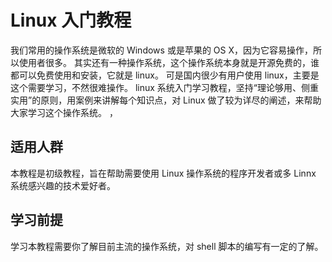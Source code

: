 # Linux 入门教程

我们常用的操作系统是微软的 Windows 或是苹果的 OS X，因为它容易操作，所以使用者很多。 其实还有一种操作系统，这个操作系统本身就是开源免费的，谁都可以免费使用和安装，它就是 linux。 可是国内很少有用户使用 linux，主要是这个需要学习，不然很难操作。 linux 系统入门学习教程，坚持“理论够用、侧重实用”的原则，用案例来讲解每个知识点，对 Linux 做了较为详尽的阐述，来帮助大家学习这个操作系统。 
，
## 适用人群

本教程是初级教程，旨在帮助需要使用 Linux 操作系统的程序开发者或多 Linnx 系统感兴趣的技术爱好者。

## 学习前提

学习本教程需要你了解目前主流的操作系统，对 shell 脚本的编写有一定的了解。


